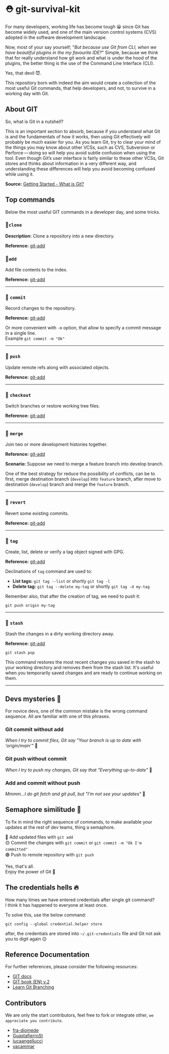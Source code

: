 # ⛑️ git-survival-kit

For many developers, working life has become tough 😀 since Git has become widely used, and one of the main version 
control systems (CVS) adopted in the software development landscape.

Now, most of your say yourself; "_But because use Git from CLI, when we have beautiful plugins in the my favourite IDE?_"
Simple, because we think that for really understand how git work and what is under the hood of the plugins, the better 
thing is the use of the Command Line Interface (CLI). 

Yes, that devil 😈.

This repository born with indeed the aim would create a collection of the most useful Git commands, 
that help developers, and not, to survive in a working day with Git.

## About GIT

So, what is Git in a nutshell?

This is an important section to absorb, because if you understand what Git is and the fundamentals of how it works, then using Git effectively will probably be much easier for you. As you learn Git, try to clear your mind of the things you may know about other VCSs, such as CVS, Subversion or Perforce — doing so will help you avoid subtle confusion when using the tool. Even though Git’s user interface is fairly similar to these other VCSs, Git stores and thinks about information in a very different way, and understanding these differences will help you avoid becoming confused while using it.

**Source:** [Getting Started - What is Git?](https://git-scm.com/book/en/v2/Getting-Started-What-is-Git%3F)

## Top commands

Below the most useful GIT commands in a developer day, and some tricks.

### 📌`clone`

**Description:** Clone a repository into a new directory.

**Reference:** [git-add](https://git-scm.com/docs/git-clone)

### 📌`add`

Add file contents to the index.

**Reference:** [git-add](https://git-scm.com/docs/git-add)

---

### 📌 `commit`

Record changes to the repository.

**Reference:** [git-add](https://git-scm.com/docs/git-commit)

Or more convenient with `-m` option, that allow to specify a commit message in a single line. </br>
Example `git commit -m "Ok"`

---

### 📌 `push`

Update remote refs along with associated objects.

**Reference:** [git-add](https://git-scm.com/docs/git-push)

---

### 📌 `checkout`

Switch branches or restore working tree files.

**Reference:** [git-add](https://git-scm.com/docs/git-checkout)

---

### 📌 `merge`

Join two or more development histories together.

**Reference:** [git-add](https://git-scm.com/docs/git-merge)

**Scenario:** Suppose we need to merge a feature branch into develop branch.

One of the best strategy for reduce the possibility of conflicts, can be to first, merge destination branch (`develop`)
into `feature` branch, after move to destination (`develop`) branch and merge the `feature` branch. 

---

### 📌 `revert`

Revert some existing commits.

**Reference:** [git-add](https://git-scm.com/docs/git-revert)

---

### 📌 `tag`

Create, list, delete or verify a tag object signed with GPG.

**Reference:** [git-add](https://git-scm.com/docs/git-tag)

Declinations of `tag` command are used to:

- **List tags:** `git tag --list` or shortly `git tag -l`
- **Delete tag:** `git tag --delete my-tag` or shortly `git tag -d my-tag`

Remember also, that after the creation of tag, we need to push it:

`git push origin my-tag`

---

### 📌 `stash`

Stash the changes in a dirty working directory away.

**Reference:** [git-add](https://git-scm.com/docs/git-stash)

`git stash pop`

This command restores the most recent changes you saved in the stash to your working directory and removes them from the stash list. 
It's useful when you temporarily saved changes and are ready to continue working on them.

---

## Devs mysteries 👻

For novice devs, one of the common mistake is the wrong command sequence. All are familiar with one of this phrases.

### Git commit without add

_When I try to commit files, Git say "Your branch is up to date with 'origin/main'"_ 🤔

### Git push without commit

_When I try to push my changes, Git say that "Everything up-to-date"_ 🥴

### Add and commit without push
_Mmmm...I do git fetch and git pull, but "I'm not see your updates"_ 🤯


## Semaphore similitude 🚦

To fix in mind the right sequence of commands, to make available your updates at the rest of dev teams, thing a semaphore.

🔴 Add updated files with `git add`</br>
🟡 Commit the changes with `git commit` or `git commit -m "Ok I'm committed"`</br>
🟢 Push to remote repository with `git push`</br>

Yes, that's all. </br>
Enjoy the power of Git 🚀


## The credentials hells 🔥

How many times we have entered credentials after single git command?</br>
I think it has happened to everyone at least once.

To solve this, use the below command:

`git config --global credential.helper store`

after, the credentials are stored into `~/.git-credentials` file and Git not ask you to digit again 😉



## Reference Documentation
For further references, please consider the following resources:

- [GIT docs](https://git-scm.com/docs)
- [GIT book (EN) v.2 ](https://git-scm.com/book/en/v2)
- [Learn Git Branching](https://learngitbranching.js.org)

## Contributors

We are only the start contributors, feel free to fork or integrate other, `we appreciate you contribute`.

- [fra-diomede](https://github.com/fra-diomede)
- [GuastafierroSt](https://github.com/GuastafierroSt)
- [lucaangellucci](https://github.com/lucaangellucci)
- [vacammar](https://github.com/vacammar)
